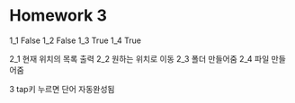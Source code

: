 # Homework 3



1_1 False
1_2 False
1_3 True
1_4 True

2_1 현재 위치의 목록 출력 
2_2 원하는 위치로 이동
2_3 폴더 만들어줌
2_4 파일 만들어줌

3 tap키 누르면 단어 자동완성됨